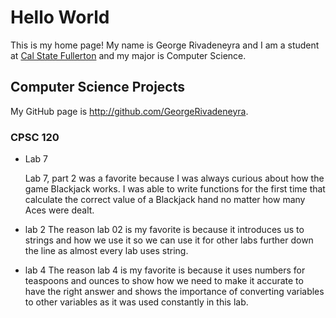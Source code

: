 # Hello World

This is my home page! My name is George Rivadeneyra and I am a student at [Cal State Fullerton](http://www.fullerton.edu/) and my major is Computer Science.

## Computer Science Projects

My GitHub page is http://github.com/GeorgeRivadeneyra.

### CPSC 120
* Lab 7

    Lab 7, part 2 was a favorite because I was always curious about how the
    game Blackjack works. I was able to write functions for the first time
    that calculate the correct value of a Blackjack hand no matter how many
    Aces were dealt.
* lab 2
    The reason lab 02 is my favorite is because it introduces us to strings and how we use it so we can use it for other labs 
    further down the line as almost every lab uses string.
* lab 4
    The reason lab 4 is my favorite is because it uses numbers for teaspoons 
    and ounces to show how we need to make it accurate to have the right answer 
    and shows the importance of converting variables to other variables as it was used constantly in this lab.  